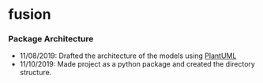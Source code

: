 # fusion

### Package Architecture

* 11/08/2019: Drafted the architecture of the models using [PlantUML](https://plantuml.com/)
* 11/10/2019: Made project as a python package and created the directory structure.